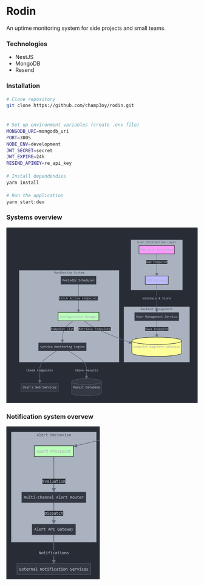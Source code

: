 # Rodin

An uptime monitoring system for side projects and small teams.

### Technologies
- NestJS
- MongoDB
- Resend

### Installation
```bash
# Clone repository
git clone https://github.com/champ3oy/rodin.git


# Set up environment variables (create .env file)
MONGODB_URI=mongodb_uri
PORT=3005
NODE_ENV=development
JWT_SECRET=secret
JWT_EXPIRE=24h
RESEND_APIKEY=re_api_key

# Install dependendies
yarn install

# Run the application
yarn start:dev
```


### Systems overview

![Rodin Logo](./assets/overview.png)

### Notification system overvew

![Rodin Logo](./assets/notification.png)
